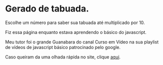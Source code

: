 # Gerado de tabuada.

Escolhe um número para saber sua tabuada até multiplicado por 10.

Fiz essa página enquanto estava aprendendo o básico do javascript.

Meu tutor foi o grande Guanabara do canal Curso em Vídeo na sua playlist de vídeos de javascript básico patrocinado pelo google. 

Caso queiram da uma olhada rápida no site, clique [aqui](https://gerador-de-tabuada-three.vercel.app/).
